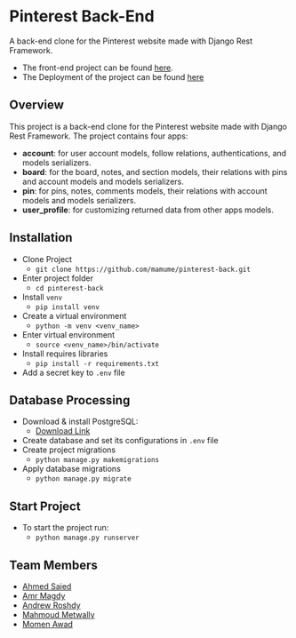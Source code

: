 # Pinterest Back-End

A back-end clone for the Pinterest website made with Django Rest Framework.

- The front-end project can be found [here](https://github.com/mamume/pinterest-front/).
- The Deployment of the project can be found [here](http://3.132.156.164/)

## Overview

This project is a back-end clone for the Pinterest website made with Django Rest Framework. The project contains four apps:

- **account**: for user account models, follow relations, authentications, and models serializers.
- **board**: for the board, notes, and section models, their relations with pins and account models and models serializers.
- **pin**: for pins, notes, comments models, their relations with account models and models serializers.
- **user_profile**: for customizing returned data from other apps models.

## Installation

- Clone Project
  - `git clone https://github.com/mamume/pinterest-back.git`
- Enter project folder
  - `cd pinterest-back`
- Install `venv`
  - `pip install venv`
- Create a virtual environment
  - `python -m venv <venv_name>`
- Enter virtual environment
  - `source <venv_name>/bin/activate`
- Install requires libraries
  - `pip install -r requirements.txt`
- Add a secret key to `.env` file

## Database Processing

- Download & install PostgreSQL:
  - [Download Link](https://www.postgresql.org/download/)
- Create database and set its configurations in `.env` file
- Create project migrations
  - `python manage.py makemigrations`
- Apply database migrations
  - `python manage.py migrate`

## Start Project

- To start the project run:
  - `python manage.py runserver`

## Team Members

- [Ahmed Saied](https://github.com/AhmedSaied94)
- [Amr Magdy](https://github.com/Amr-Magdy95)
- [Andrew Roshdy](https://github.com/andrew-roshdy13)
- [Mahmoud Metwally](https://github.com/mamume)
- [Momen Awad](https://github.com/momen-awad)
